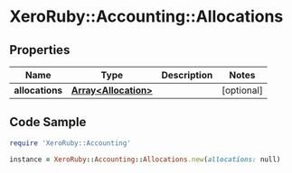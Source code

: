 # XeroRuby::Accounting::Allocations

## Properties

Name | Type | Description | Notes
------------ | ------------- | ------------- | -------------
**allocations** | [**Array&lt;Allocation&gt;**](Allocation.md) |  | [optional] 

## Code Sample

```ruby
require 'XeroRuby::Accounting'

instance = XeroRuby::Accounting::Allocations.new(allocations: null)
```


